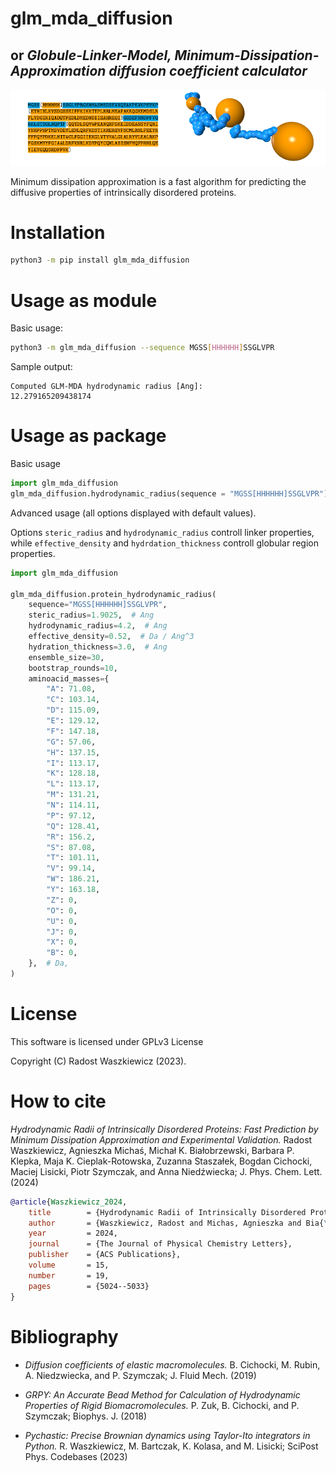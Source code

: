 # glm_mda_diffusion

## or *Globule-Linker-Model, Minimum-Dissipation-Approximation diffusion coefficient calculator*

![Banner](sequence_and_shape_banner.png)

Minimum dissipation approximation is a fast algorithm for predicting the diffusive properties of intrinsically disordered proteins.

# Installation

```bash
python3 -m pip install glm_mda_diffusion
```

# Usage as module

Basic usage:

```bash
python3 -m glm_mda_diffusion --sequence MGSS[HHHHHH]SSGLVPR
```

Sample output:
```
Computed GLM-MDA hydrodynamic radius [Ang]:
12.279165209438174
```

# Usage as package

Basic usage

```Python
import glm_mda_diffusion
glm_mda_diffusion.hydrodynamic_radius(sequence = "MGSS[HHHHHH]SSGLVPR")
```

Advanced usage (all options displayed with default values).

Options `steric_radius` and `hydrodynamic_radius` controll linker properties, while `effective_density` and `hydrdation_thickness` controll globular region properties.

```Python
import glm_mda_diffusion

glm_mda_diffusion.protein_hydrodynamic_radius(
    sequence="MGSS[HHHHHH]SSGLVPR",
    steric_radius=1.9025,  # Ang
    hydrodynamic_radius=4.2,  # Ang
    effective_density=0.52,  # Da / Ang^3
    hydration_thickness=3.0,  # Ang
    ensemble_size=30,
    bootstrap_rounds=10,
    aminoacid_masses={
        "A": 71.08,
        "C": 103.14,
        "D": 115.09,
        "E": 129.12,
        "F": 147.18,
        "G": 57.06,
        "H": 137.15,
        "I": 113.17,
        "K": 128.18,
        "L": 113.17,
        "M": 131.21,
        "N": 114.11,
        "P": 97.12,
        "Q": 128.41,
        "R": 156.2,
        "S": 87.08,
        "T": 101.11,
        "V": 99.14,
        "W": 186.21,
        "Y": 163.18,
        "Z": 0,
        "O": 0,
        "U": 0,
        "J": 0,
        "X": 0,
        "B": 0,
    },  # Da,
)
```


# License

This software is licensed under GPLv3 License

Copyright (C) Radost Waszkiewicz (2023).

# How to cite

*Hydrodynamic Radii of Intrinsically Disordered Proteins: Fast Prediction by Minimum Dissipation Approximation and Experimental Validation.*
Radost Waszkiewicz, Agnieszka Michaś, Michał K. Białobrzewski, Barbara P. Klepka, Maja K. Cieplak-Rotowska, Zuzanna Staszałek, Bogdan Cichocki, Maciej Lisicki, Piotr Szymczak, and Anna Niedźwiecka; J. Phys. Chem. Lett. (2024)

```bibtex
@article{Waszkiewicz_2024,
	title        = {Hydrodynamic Radii of Intrinsically Disordered Proteins: Fast Prediction by Minimum Dissipation Approximation and Experimental Validation},
	author       = {Waszkiewicz, Radost and Michas, Agnieszka and Bia{\l}obrzewski, Micha{\l} K and Klepka, Barbara P and Cieplak-Rotowska, Maja K and Stasza{\l}ek, Zuzanna and Cichocki, Bogdan and Lisicki, Maciej and Szymczak, Piotr and Niedzwiecka, Anna},
	year         = 2024,
	journal      = {The Journal of Physical Chemistry Letters},
	publisher    = {ACS Publications},
	volume       = 15,
	number       = 19,
	pages        = {5024--5033}
}
```

# Bibliography

- *Diffusion coefficients of elastic macromolecules.* B. Cichocki, M. Rubin,  A. Niedzwiecka, and P. Szymczak; J. Fluid Mech. (2019)

- *GRPY: An Accurate Bead Method for Calculation of Hydrodynamic Properties of Rigid Biomacromolecules.* P. Zuk, B. Cichocki, and P. Szymczak; Biophys. J. (2018)

- *Pychastic: Precise Brownian dynamics using Taylor-Ito integrators in Python.* R. Waszkiewicz, M. Bartczak, K. Kolasa, and M. Lisicki;  SciPost Phys. Codebases (2023)
